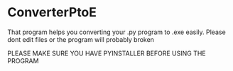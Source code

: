 # ConverterPtoE
That program helps you converting your .py program to .exe easily.
Please dont edit files or the program will probably broken

PLEASE MAKE SURE YOU HAVE PYINSTALLER BEFORE USING THE PROGRAM

